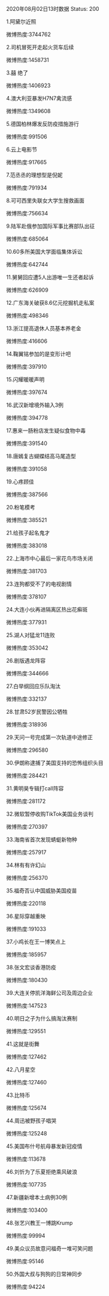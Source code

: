 2020年08月02日13时数据
Status: 200

1.阿黛尔近照

微博热度:3744762

2.司机冒死开走起火货车后续

微博热度:1458731

3.囍 绝了

微博热度:1406923

4.澳大利亚暴发H7N7禽流感

微博热度:1349608

5.德国柏林爆发反防疫措施游行

微博热度:991506

6.云上电影节

微博热度:917665

7.范丞丞的理想型是倪妮

微博热度:791934

8.可可西里失联女大学生搜救画面

微博热度:756634

9.陆军赴俄参加国际军事比赛部队出征

微博热度:685064

10.60多所美国大学面临集体诉讼

微博热度:642744

11.舅舅回应遭5人出游唯一生还者起诉

微博热度:626909

12.广东海关破获8.6亿元挖掘机走私案

微博热度:498346

13.浙江提高退休人员基本养老金

微博热度:416606

14.鞠翼铭参加的是变形计吧

微博热度:397910

15.闪耀暖暖声明

微博热度:397674

16.武汉新增境外输入3例

微博热度:394778

17.惠来一肠粉店发生疑似食物中毒

微博热度:391540

18.唐嫣复古蝴蝶结高马尾造型

微博热度:391058

19.心疼顾佳

微博热度:387566

20.粉笔模考

微博热度:385521

21.给孩子起名鬼才

微博热度:383018

22.上海市中心最后一家花鸟市场关闭

微博热度:381703

23.连狗都受不了的电视剧情

微博热度:378107

24.大连小伙再进隔离区热出花癣斑

微博热度:377931

25.湖人对猛龙11连败

微博热度:353042

26.剧版遇龙阵容

微博热度:344666

27.白举纲回应乐队淘汰

微博热度:332137

28.甘肃52岁民警因公牺牲

微博热度:318936

29.天问一号完成第一次轨道中途修正

微博热度:296580

30.伊朗称逮捕了美国支持的恐怖组织头目

微博热度:284421

31.黄明昊专辑打call阵容

微博热度:281172

32.微软暂停收购TikTok美国业务谈判

微博热度:270397

33.海南省首次发现蜻蜓新物种

微博热度:257917

34.林有有许幻山

微博热度:256370

35.福奇否认中国威胁美国疫苗

微博热度:220118

36.星际穿越重映

微博热度:191033

37.小鸡长在王一博笑点上

微博热度:185957

38.张文宏谈香港防疫

微博热度:180430

39.大连关停凯洋海鲜公司及周边企业

微博热度:147523

40.明日之子为什么搞淘汰赛制

微博热度:129551

41.这就是街舞

微博热度:127462

42.八月星空

微博热度:127460

43.比特币

微博热度:125674

44.周迅被野孩子唱哭

微博热度:125248

45.美国布什号航母暴发新冠疫情

微博热度:113678

46.刘忻为了乐夏拒绝乘风破浪

微博热度:107735

47.新疆新增本土病例30例

微博热度:103400

48.张艺兴教王一博跳Krump

微博热度:99994

49.美众议员故意问福奇一堆可笑问题

微博热度:95146

50.外国大叔与狗狗的日常神同步

微博热度:94224

